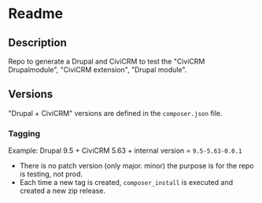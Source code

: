 # Readme

## Description

Repo to generate a Drupal and CiviCRM to test the "CiviCRM Drupalmodule", "CiviCRM extension", "Drupal module".

## Versions

"Drupal + CiviCRM" versions are defined in the `composer.json` file.

### Tagging

Example: Drupal 9.5 + CiviCRM 5.63 + internal version = `9.5-5.63-0.0.1`

- There is no patch version (only major. minor) the purpose is for the repo is testing, not prod.
- Each time a new tag is created, `composer_install` is executed and created a new zip release.

